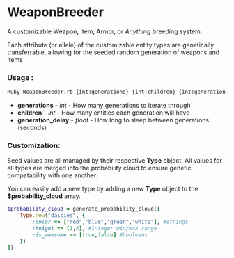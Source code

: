 # WeaponBreeder
A customizable Weapon, Item, Armor, or *Anything* breeding system.

Each attribute (or allele) of the customizable entity types are genetically transferrable, allowing for the seeded random generation of weapons and items


### Usage :
```sh
Ruby WeaponBreeder.rb {int:generations} {int:children} {int:generation_delay}
```
 - __generations__ - _int_ - How many generations to iterate through
 - __children__ - _int_ - How many entities each generation will have
 - __generation_delay__ - _float_ - How long to sleep between generations (seconds)
 

### Customization:
Seed values are all managed by their respective __Type__ object. All values for all types are merged into the probability cloud to ensure genetic compatability with one another.

You can easily add a new type by adding a new __Type__ object to the __$probability_cloud__ array.

```ruby
$probability_cloud = generate_probability_cloud([
	Type.new("daisies", {
		:color => ["red","blue","green","white"], #strings
		:height => [1,4], #integer min/max range
		:is_awesome => [true,false] #booleans
	})
])
```
